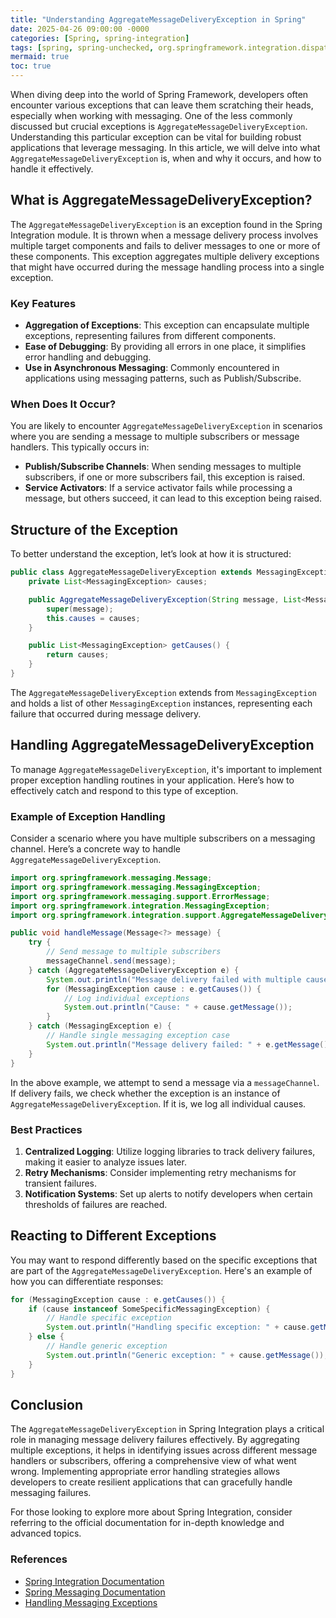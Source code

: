 ```yaml
---
title: "Understanding AggregateMessageDeliveryException in Spring"
date: 2025-04-26 09:00:00 -0000
categories: [Spring, spring-integration]
tags: [spring, spring-unchecked, org.springframework.integration.dispatcher]
mermaid: true
toc: true
---
```



When diving deep into the world of Spring Framework, developers often encounter various exceptions that can leave them scratching their heads, especially when working with messaging. One of the less commonly discussed but crucial exceptions is `AggregateMessageDeliveryException`. Understanding this particular exception can be vital for building robust applications that leverage messaging. In this article, we will delve into what `AggregateMessageDeliveryException` is, when and why it occurs, and how to handle it effectively.

## What is AggregateMessageDeliveryException?

The `AggregateMessageDeliveryException` is an exception found in the Spring Integration module. It is thrown when a message delivery process involves multiple target components and fails to deliver messages to one or more of these components. This exception aggregates multiple delivery exceptions that might have occurred during the message handling process into a single exception.

### Key Features

- **Aggregation of Exceptions**: This exception can encapsulate multiple exceptions, representing failures from different components.
- **Ease of Debugging**: By providing all errors in one place, it simplifies error handling and debugging.
- **Use in Asynchronous Messaging**: Commonly encountered in applications using messaging patterns, such as Publish/Subscribe.

### When Does It Occur?

You are likely to encounter `AggregateMessageDeliveryException` in scenarios where you are sending a message to multiple subscribers or message handlers. This typically occurs in:

- **Publish/Subscribe Channels**: When sending messages to multiple subscribers, if one or more subscribers fail, this exception is raised.
- **Service Activators**: If a service activator fails while processing a message, but others succeed, it can lead to this exception being raised.

## Structure of the Exception

To better understand the exception, let’s look at how it is structured:

```java
public class AggregateMessageDeliveryException extends MessagingException {
    private List<MessagingException> causes;

    public AggregateMessageDeliveryException(String message, List<MessagingException> causes) {
        super(message);
        this.causes = causes;
    }

    public List<MessagingException> getCauses() {
        return causes;
    }
}
```

The `AggregateMessageDeliveryException` extends from `MessagingException` and holds a list of other `MessagingException` instances, representing each failure that occurred during message delivery.

## Handling AggregateMessageDeliveryException

To manage `AggregateMessageDeliveryException`, it's important to implement proper exception handling routines in your application. Here’s how to effectively catch and respond to this type of exception.

### Example of Exception Handling

Consider a scenario where you have multiple subscribers on a messaging channel. Here’s a concrete way to handle `AggregateMessageDeliveryException`.

```java
import org.springframework.messaging.Message;
import org.springframework.messaging.MessagingException;
import org.springframework.messaging.support.ErrorMessage;
import org.springframework.integration.MessagingException;
import org.springframework.integration.support.AggregateMessageDeliveryException;

public void handleMessage(Message<?> message) {
    try {
        // Send message to multiple subscribers
        messageChannel.send(message);
    } catch (AggregateMessageDeliveryException e) {
        System.out.println("Message delivery failed with multiple causes:");
        for (MessagingException cause : e.getCauses()) {
            // Log individual exceptions
            System.out.println("Cause: " + cause.getMessage());
        }
    } catch (MessagingException e) {
        // Handle single messaging exception case
        System.out.println("Message delivery failed: " + e.getMessage());
    }
}
```

In the above example, we attempt to send a message via a `messageChannel`. If delivery fails, we check whether the exception is an instance of `AggregateMessageDeliveryException`. If it is, we log all individual causes.

### Best Practices

1. **Centralized Logging**: Utilize logging libraries to track delivery failures, making it easier to analyze issues later.
2. **Retry Mechanisms**: Consider implementing retry mechanisms for transient failures.
3. **Notification Systems**: Set up alerts to notify developers when certain thresholds of failures are reached.

## Reacting to Different Exceptions

You may want to respond differently based on the specific exceptions that are part of the `AggregateMessageDeliveryException`. Here's an example of how you can differentiate responses:

```java
for (MessagingException cause : e.getCauses()) {
    if (cause instanceof SomeSpecificMessagingException) {
        // Handle specific exception
        System.out.println("Handling specific exception: " + cause.getMessage());
    } else {
        // Handle generic exception
        System.out.println("Generic exception: " + cause.getMessage());
    }
}
```

## Conclusion

The `AggregateMessageDeliveryException` in Spring Integration plays a critical role in managing message delivery failures effectively. By aggregating multiple exceptions, it helps in identifying issues across different message handlers or subscribers, offering a comprehensive view of what went wrong. Implementing appropriate error handling strategies allows developers to create resilient applications that can gracefully handle messaging failures.

For those looking to explore more about Spring Integration, consider referring to the official documentation for in-depth knowledge and advanced topics. 

### References
- [Spring Integration Documentation](https://docs.spring.io/spring-integration/docs/current/reference/html/)
- [Spring Messaging Documentation](https://docs.spring.io/spring-framework/docs/current/reference/html/integration.html#messaging)
- [Handling Messaging Exceptions](https://docs.spring.io/spring-integration/docs/current/reference/html/#message-exception_handling)